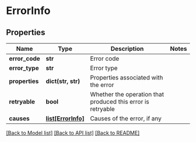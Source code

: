 # ErrorInfo

## Properties
Name | Type | Description | Notes
------------ | ------------- | ------------- | -------------
**error_code** | **str** | Error code | 
**error_type** | **str** | Error type | 
**properties** | **dict(str, str)** | Properties associated with the error | 
**retryable** | **bool** | Whether the operation that produced this error is retryable | 
**causes** | [**list[ErrorInfo]**](ErrorInfo.md) | Causes of the error, if any | 

[[Back to Model list]](../README.md#documentation-for-models) [[Back to API list]](../README.md#documentation-for-api-endpoints) [[Back to README]](../README.md)


